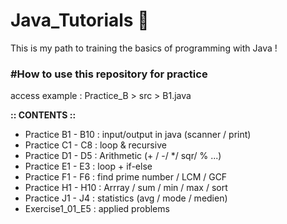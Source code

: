 

# Java_Tutorials 🚀

This is my path to training the basics of programming with Java !

### #How to use this repository for practice

access example : Practice_B > src > B1.java

**:: CONTENTS ::**
      
- Practice B1 - B10 : input/output in java (scanner / print)
- Practice C1 - C8  : loop & recursive
- Practice D1 - D5  : Arithmetic (+ / -/ */ sqr/ % ...)
- Practice E1 - E3  : loop + if-else
- Practice F1 - F6  : find prime number / LCM / GCF
- Practice H1 - H10 : Arrray / sum / min / max / sort
- Practice J1 - J4  : statistics (avg / mode / medien)
- Exercise1_01_E5   : applied problems



